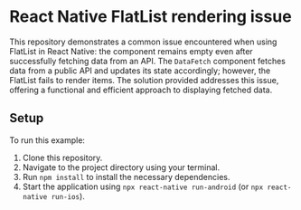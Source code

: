 # React Native FlatList rendering issue

This repository demonstrates a common issue encountered when using FlatList in React Native: the component remains empty even after successfully fetching data from an API. The `DataFetch` component fetches data from a public API and updates its state accordingly; however, the FlatList fails to render items.  The solution provided addresses this issue, offering a functional and efficient approach to displaying fetched data.

## Setup

To run this example:
1. Clone this repository.
2. Navigate to the project directory using your terminal.
3. Run `npm install` to install the necessary dependencies.
4. Start the application using `npx react-native run-android` (or `npx react-native run-ios`).
